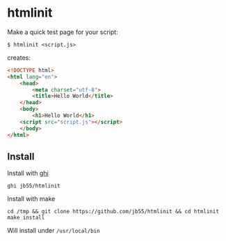
# htmlinit

  Make a quick test page for your script:

    $ htmlinit <script.js>

  creates:

```html
<!DOCTYPE html>
<html lang="en">
    <head>
        <meta charset="utf-8">
        <title>Hello World</title>
    </head>
    <body>
        <h1>Hello World</h1>
    <script src="script.js"></script>
    </body>
</html>
```

## Install

  Install with [ghi](https://github.com/stephenmathieson/ghi)

    ghi jb55/htmlinit

  Install with make

    cd /tmp && git clone https://github.com/jb55/htmlinit && cd htmlinit
    make install

  Will install under `/usr/local/bin`
